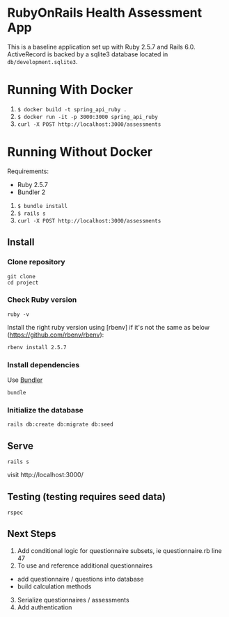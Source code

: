 # RubyOnRails Health Assessment App
This is a baseline application set up with Ruby 2.5.7 and Rails 6.0. ActiveRecord is backed by a sqlite3 database located in `db/development.sqlite3`.

# Running With Docker
1. `$ docker build -t spring_api_ruby .`
1. `$ docker run -it -p 3000:3000 spring_api_ruby`
1. `curl -X POST http://localhost:3000/assessments`

# Running Without Docker
Requirements:
- Ruby 2.5.7
- Bundler 2

1. `$ bundle install`
1. `$ rails s`
1. `curl -X POST http://localhost:3000/assessments`


## Install

### Clone repository

```shell
git clone
cd project
```

### Check Ruby version

```terminal
ruby -v
```

Install the right ruby version using [rbenv] if it's not the same as below (https://github.com/rbenv/rbenv):

```terminal
rbenv install 2.5.7
```

### Install dependencies

Use [Bundler](https://github.com/bundler/bundler)

```terminal
bundle
```

### Initialize the database

```terminal
rails db:create db:migrate db:seed
```

## Serve

```terminal
rails s
```

visit http://localhost:3000/

## Testing (testing requires seed data)

```terminal
rspec
```

## Next Steps

1. Add conditional logic for questionnaire subsets, ie questionnaire.rb line 47 
2. To use and reference additional questionnaires
  - add questionnaire / questions into database
  - build calculation methods
3. Serialize questionnaires / assessments
4. Add authentication
